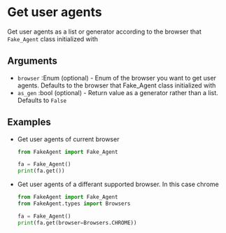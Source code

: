 # Get user agents
Get user agents as a list or generator according to the browser that `Fake_Agent` class initialized with


## Arguments
- `browser` :Enum (optional) - Enum of the browser you want to get user agents. Defaults to the browser that Fake_Agent class initialized with
- `as_gen` :bool (optional) - Return value as a generator rather than a list. Defaults to `False`


## Examples
- Get user agents of current browser
    ```python
    from FakeAgent import Fake_Agent
    
    fa = Fake_Agent()
    print(fa.get())
    ```

- Get user agents of a differant supported browser. In this case chrome
    ```python
    from FakeAgent import Fake_Agent
    from FakeAgent.types import Browsers
    
    fa = Fake_Agent()
    print(fa.get(browser=Browsers.CHROME))
    ```